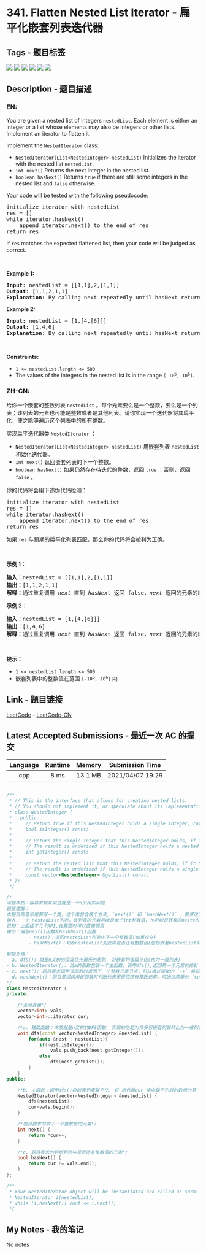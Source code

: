 
# 341. Flatten Nested List Iterator - 扁平化嵌套列表迭代器

## Tags - 题目标签

 <img src="https://img.shields.io/badge/Stack-栈-blue.svg">   <img src="https://img.shields.io/badge/Tree-树-blue.svg">   <img src="https://img.shields.io/badge/Depth-First Search-深度优先搜索-blue.svg">   <img src="https://img.shields.io/badge/Design-设计-blue.svg">   <img src="https://img.shields.io/badge/Queue-队列-blue.svg">   <img src="https://img.shields.io/badge/Iterator-迭代器-blue.svg">  


## Description - 题目描述

### EN:
<p>You are given a nested list of integers <code>nestedList</code>. Each element is either an integer or a list whose elements may also be integers or other lists. Implement an iterator to flatten it.</p>

<p>Implement the <code>NestedIterator</code> class:</p>

<ul>
	<li><code>NestedIterator(List&lt;NestedInteger&gt; nestedList)</code> Initializes the iterator with the nested list <code>nestedList</code>.</li>
	<li><code>int next()</code> Returns the next integer in the nested list.</li>
	<li><code>boolean hasNext()</code> Returns <code>true</code> if there are still some integers in the nested list and <code>false</code> otherwise.</li>
</ul>

<p>Your code will be tested with the following pseudocode:</p>

<pre>
initialize iterator with nestedList
res = []
while iterator.hasNext()
    append iterator.next() to the end of res
return res
</pre>

<p>If <code>res</code> matches the expected flattened list, then your code will be judged as correct.</p>

<p>&nbsp;</p>
<p><strong>Example 1:</strong></p>

<pre>
<strong>Input:</strong> nestedList = [[1,1],2,[1,1]]
<strong>Output:</strong> [1,1,2,1,1]
<strong>Explanation:</strong> By calling next repeatedly until hasNext returns false, the order of elements returned by next should be: [1,1,2,1,1].
</pre>

<p><strong>Example 2:</strong></p>

<pre>
<strong>Input:</strong> nestedList = [1,[4,[6]]]
<strong>Output:</strong> [1,4,6]
<strong>Explanation:</strong> By calling next repeatedly until hasNext returns false, the order of elements returned by next should be: [1,4,6].
</pre>

<p>&nbsp;</p>
<p><strong>Constraints:</strong></p>

<ul>
	<li><code>1 &lt;= nestedList.length &lt;= 500</code></li>
	<li>The values of the integers in the nested list is in the range <code>[-10<sup>6</sup>, 10<sup>6</sup>]</code>.</li>
</ul>


### ZH-CN:
<p>给你一个嵌套的整数列表 <code>nestedList</code> 。每个元素要么是一个整数，要么是一个列表；该列表的元素也可能是整数或者是其他列表。请你实现一个迭代器将其扁平化，使之能够遍历这个列表中的所有整数。</p>

<p>实现扁平迭代器类 <code>NestedIterator</code> ：</p>

<ul>
	<li><code>NestedIterator(List&lt;NestedInteger&gt; nestedList)</code> 用嵌套列表 <code>nestedList</code> 初始化迭代器。</li>
	<li><code>int next()</code> 返回嵌套列表的下一个整数。</li>
	<li><code>boolean hasNext()</code> 如果仍然存在待迭代的整数，返回 <code>true</code> ；否则，返回 <code>false</code> 。</li>
</ul>

<p>你的代码将会用下述伪代码检测：</p>

<pre>
initialize iterator with nestedList
res = []
while iterator.hasNext()
    append iterator.next() to the end of res
return res</pre>

<p>如果 <code>res</code> 与预期的扁平化列表匹配，那么你的代码将会被判为正确。</p>

<p>&nbsp;</p>

<p><strong>示例 1：</strong></p>

<pre>
<strong>输入：</strong>nestedList = [[1,1],2,[1,1]]
<strong>输出：</strong>[1,1,2,1,1]
<strong>解释：</strong>通过重复调用&nbsp;<em>next </em>直到&nbsp;<em>hasNex</em>t 返回 false，<em>next&nbsp;</em>返回的元素的顺序应该是: <code>[1,1,2,1,1]</code>。</pre>

<p><strong>示例 2：</strong></p>

<pre>
<strong>输入：</strong>nestedList = [1,[4,[6]]]
<strong>输出：</strong>[1,4,6]
<strong>解释：</strong>通过重复调用&nbsp;<em>next&nbsp;</em>直到&nbsp;<em>hasNex</em>t 返回 false，<em>next&nbsp;</em>返回的元素的顺序应该是: <code>[1,4,6]</code>。
</pre>

<p>&nbsp;</p>

<p><strong>提示：</strong></p>

<ul>
	<li><code>1 &lt;= nestedList.length &lt;= 500</code></li>
	<li>嵌套列表中的整数值在范围 <code>[-10<sup>6</sup>, 10<sup>6</sup>]</code> 内</li>
</ul>



## Link - 题目链接

[LeetCode](https://leetcode.com/problems/flatten-nested-list-iterator/description/)  -  [LeetCode-CN](https://leetcode-cn.com/problems/flatten-nested-list-iterator/description/)
## Latest Accepted Submissions - 最近一次 AC 的提交


| Language | Runtime | Memory | Submission Time |
|:---:|:---:|:---:|:---:|
| cpp  | 8 ms | 13.1 MB | 2021/04/07 19:29 |

```cpp

/**
 * // This is the interface that allows for creating nested lists.
 * // You should not implement it, or speculate about its implementation
 * class NestedInteger {
 *   public:
 *     // Return true if this NestedInteger holds a single integer, rather than a nested list.
 *     bool isInteger() const;
 *
 *     // Return the single integer that this NestedInteger holds, if it holds a single integer
 *     // The result is undefined if this NestedInteger holds a nested list
 *     int getInteger() const;  
 *
 *     // Return the nested list that this NestedInteger holds, if it holds a nested list
 *     // The result is undefined if this NestedInteger holds a single integer
 *     const vector<NestedInteger> &getList() const;
 * };
 */

/* 
问题本质：容易发现其实这就是一个n叉树的问题
题意理解：
本题目的意思是要写一个类，这个类包含两个方法, `next()` 和 `hashNext()` ，要求这两个类实现题目要求的功能。然后这个定义了这个类，其实就相当于定义了一个迭代器(使用方法符合迭代器的定义)。
输入：一个 nestedList列表，该列表的元素可能是单个int整数值，也可能是嵌套的nestedList列表
已知：上面给了几个API,在解题时可以直接调用
输出：编写next()函数和hashNext()函数
        - next()：返回nestedList列表中下一个整数值(如果存在)
        - hashNext()：判断nestedList列表中是否还有整数值(包括嵌套nestedList列表里的整数)

解题思路：
- a. dfs(): 就是n叉树的深度优先遍历的思路, 将嵌套列表扁平化(化为一维列表)
- b. NestedIterator(): 给a的函数包装一个主函数，调用dfs(),返回第一个元素的指针
- c. next(): 题目要求调用该函数时返回下一个整数元素节点，可以通过简单的 `++` 移动指针，使用 `*` 取值
- d. hashNext()：题目要求调用该函数时判断列表里是否还有整数元素，可通过简单的 `cur !=vals.end()` 判断
*/
class NestedIterator {
private:

    /*全局变量*/
    vector<int> vals;
    vector<int>::iterator cur; 

    /*a. 辅助函数：本质就是n叉树的DFS函数, 实现的功能为将多层嵌套列表转化为一维列表*/
    void dfs(const vector<NestedInteger> &nestedList) {
        for(auto &nest : nestedList){
            if(nest.isInteger())
                vals.push_back(nest.getInteger());
            else
                dfs(nest.getList());
        }
    }
public:

    /*b. 主函数：调用dfs()将嵌套列表扁平化, 将 迭代器cur 指向扁平化后的数组的第一个元素*/
    NestedIterator(vector<NestedInteger> &nestedList) {
        dfs(nestedList);
        cur=vals.begin();
    }

    /*题目要求的取下一个整数值的元素*/
    int next() {
        return *cur++;
    }

    /*c. 题目要求的判断列表中是否还有整数值的元素*/
    bool hasNext() {
        return cur != vals.end();
    }
};

/**
 * Your NestedIterator object will be instantiated and called as such:
 * NestedIterator i(nestedList);
 * while (i.hasNext()) cout << i.next();
 */

```
## My Notes - 我的笔记


No notes

